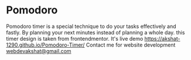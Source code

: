 # Pomodoro
Pomodoro timer is a special technique to do your tasks effectively and fastly. 
By planning your next minutes instead of planning a whole day. this timer design is taken from frontendmentor. 
It's live demo  https://akshat-1290.github.io/Pomodoro-Timer/
Contact me for website development
webdevakshat@gmail.com
